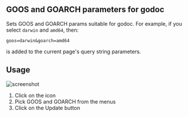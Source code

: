 ## GOOS and GOARCH parameters for godoc

Sets GOOS and GOARCH params suitable for godoc. 
For example, if you select `darwin` and `amd64`, then:

```
goos=darwin&goarch=amd64
```

is added to the current page's query string parameters.

## Usage

![screenshot](http://i.imgur.com/LOgW0J9.png)

1. Click on the icon
2. Pick GOOS and GOARCH from the menus
3. Click on the Update button
